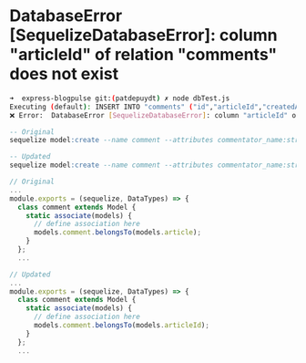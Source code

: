 # DatabaseError [SequelizeDatabaseError]: column "articleId" of relation "comments" does not exist

```bash
➜  express-blogpulse git:(patdepuydt) ✗ node dbTest.js
Executing (default): INSERT INTO "comments" ("id","articleId","createdAt","updatedAt") VALUES (DEFAULT,$1,$2,$3) RETURNING "id","commentator_name","comment_payload","articleId","createdAt","updatedAt";
❌ Error:  DatabaseError [SequelizeDatabaseError]: column "articleId" of relation "comments" does not exist
```


<!-- @Patrick DePuydt when you initially created your comment model you must have named the relationship column article instead of articleId. Sequelize is looking for articleId 

1. Unmigrate `sequelize db:migrate:undo`
1. Change Migration file
1. Change Model File (looks like you should need to do this)
1. Migrate (sequelize db:migrate) -->


```sql
-- Original
sequelize model:create --name comment --attributes commentator_name:string,comment_payload:string,article:string
```


```sql
-- Updated
sequelize model:create --name comment --attributes commentator_name:string,comment_payload:text,articleId:integer
```

```js
// Original
...
module.exports = (sequelize, DataTypes) => {
  class comment extends Model {
    static associate(models) {
      // define association here
      models.comment.belongsTo(models.article);
    }
  };
  ...
```

```js
// Updated
...
module.exports = (sequelize, DataTypes) => {
  class comment extends Model {
    static associate(models) {
      // define association here
      models.comment.belongsTo(models.articleId);
    }
  };
  ...
```